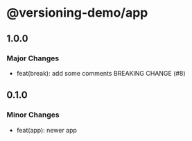 # @versioning-demo/app

## 1.0.0

### Major Changes

- feat(break): add some comments BREAKING CHANGE (#8)

## 0.1.0

### Minor Changes

- feat(app): newer app
